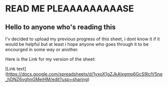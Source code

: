 # READ ME PLEAAAAAAAAASE

## Hello to anyone who's reading this

I'v decided to upload my previous progress of this sheet, i dont know it if it would be helpful but at least i hope anyone who goes through it to be encourged in some way or another.

Here is the Link for my version of the sheet:

[Link text] (https://docs.google.com/spreadsheets/d/1yxoX1gZJkAlxgmp6GcS9lclV5ne_hDNZ6vghnGMeiHM/edit?usp=sharing)

